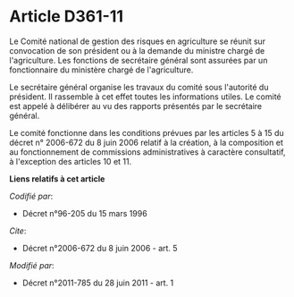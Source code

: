 # Article D361-11

Le Comité national de gestion des risques en agriculture se réunit sur convocation de son président ou à la demande du
ministre chargé de l'agriculture. Les fonctions de secrétaire général sont assurées par un fonctionnaire du ministère chargé
de l'agriculture. 

Le secrétaire général organise les travaux du comité sous l'autorité du président. Il rassemble à cet effet toutes les
informations utiles. Le comité est appelé à délibérer au vu des rapports présentés par le secrétaire général. 

Le comité fonctionne dans les conditions prévues par les articles 5 à 15 du décret n° 2006-672 du 8 juin 2006 relatif à la
création, à la composition et au fonctionnement de commissions administratives à caractère consultatif, à l'exception des
articles 10 et 11.

**Liens relatifs à cet article**

_Codifié par_:

  - Décret n°96-205 du 15 mars 1996

_Cite_:

  - Décret n°2006-672 du 8 juin 2006 - art. 5

_Modifié par_:

  - Décret n°2011-785 du 28 juin 2011 - art. 1
